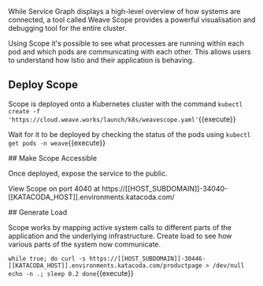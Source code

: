 While Service Graph displays a high-level overview of how systems are connected, a tool called Weave Scope provides a powerful visualisation and debugging tool for the entire cluster.

Using Scope it's possible to see what processes are running within each pod and which pods are communicating with each other. This allows users to understand how Istio and their application is behaving.

## Deploy Scope

Scope is deployed onto a Kubernetes cluster with the command `kubectl create -f 'https://cloud.weave.works/launch/k8s/weavescope.yaml'`{{execute}}

Wait for it to be deployed by checking the status of the pods using `kubectl get pods -n weave`{{execute}}

## Make Scope Accessible

Once deployed, expose the service to the public.

View Scope on port 4040 at https://[[HOST_SUBDOMAIN]]-34040-[[KATACODA_HOST]].environments.katacoda.com/

## Generate Load

Scope works by mapping active system calls to different parts of the application and the underlying infrastructure. Create load to see how various parts of the system now communicate.

`
while true; do
  curl -s https://[[HOST_SUBDOMAIN]]-30446-[[KATACODA_HOST]].environments.katacoda.com/productpage > /dev/null
  echo -n .;
  sleep 0.2
done
`{{execute}}
